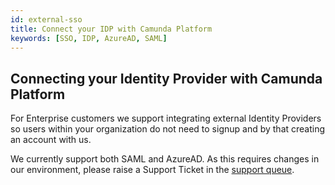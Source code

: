 ```yaml
---
id: external-sso
title: Connect your IDP with Camunda Platform
keywords: [SSO, IDP, AzureAD, SAML]
---
```


## Connecting your Identity Provider with Camunda Platform

For Enterprise customers we support integrating external Identity Providers so users within your organization do not need to signup and by that creating an account with us.

We currently support both SAML and AzureAD. As this requires changes in our environment, please raise a Support Ticket in the [support queue](https://jira.camunda.com/projects/SUPPORT/).
